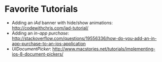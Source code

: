 Favorite Tutorials
==================

- Adding an *iAd* banner with hide/show animations: http://codewithchris.com/iad-tutorial/
- Adding an *in-app purchase*: http://stackoverflow.com/questions/19556336/how-do-you-add-an-in-app-purchase-to-an-ios-application
- *UIDocumentPicker*: http://www.macstories.net/tutorials/implementing-ios-8-document-pickers/